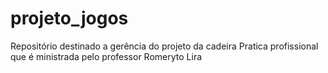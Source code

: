 # projeto_jogos
Repositório destinado a gerência do projeto da cadeira Pratica profissional que é ministrada pelo professor Romeryto Lira
